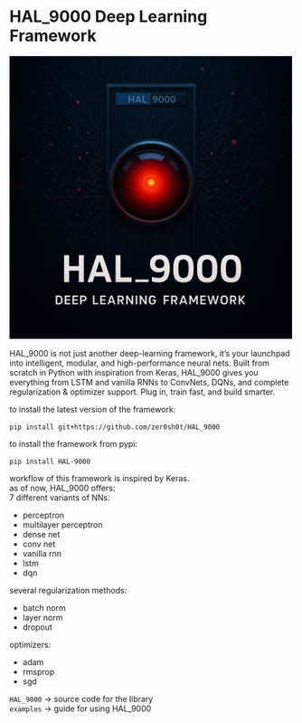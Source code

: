# HAL_9000 Deep Learning Framework

<img src="./assets/HAL_9000.png" alt="HAL_9000 logo" width="500"/>

HAL_9000 is not just another deep-learning framework, it’s your launchpad into intelligent, modular, and high-performance neural nets. Built from scratch in Python with inspiration from Keras, HAL_9000 gives you everything from LSTM and vanilla RNNs to ConvNets, DQNs, and complete regularization & optimizer support. Plug in, train fast, and build smarter.


to install the latest version of the framework:

    pip install git+https://github.com/zer0sh0t/HAL_9000

to install the framework from pypi:

    pip install HAL-9000

workflow of this framework is inspired by Keras.  
as of now, HAL_9000 offers:  
7 different variants of NNs:

- perceptron
- multilayer perceptron
- dense net
- conv net
- vanilla rnn
- lstm
- dqn

several regularization methods:

- batch norm
- layer norm
- dropout

optimizers:

- adam
- rmsprop
- sgd

`HAL_9000` -> source code for the library  
`examples` -> guide for using HAL_9000
